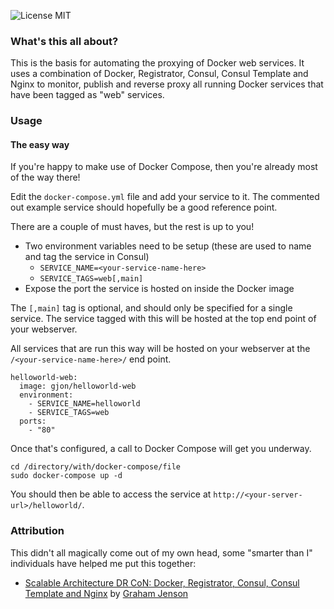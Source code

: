 ![License MIT][1]

### What's this all about?
This is the basis for automating the proxying of Docker web services. It uses a combination of Docker, Registrator, Consul, Consul Template and Nginx to monitor, publish and reverse proxy all running Docker services that have been tagged as "web" services.

### Usage
#### The easy way
If you're happy to make use of Docker Compose, then you're already most of the way there!

Edit the `docker-compose.yml` file and add your service to it. The commented out example service should hopefully be a good reference point.

There are a couple of must haves, but the rest is up to you!

* Two environment variables need to be setup (these are used to name and tag the service in Consul)
  * `SERVICE_NAME=<your-service-name-here>`
  * `SERVICE_TAGS=web[,main]`
* Expose the port the service is hosted on inside the Docker image

The `[,main]` tag is optional, and should only be specified for a single service. The service tagged with this will be hosted at the top end point of your webserver.

All services that are run this way will be hosted on your webserver at the `/<your-service-name-here>/` end point.

```
helloworld-web:
  image: gjon/helloworld-web
  environment:
    - SERVICE_NAME=helloworld
    - SERVICE_TAGS=web
  ports:
    - "80"
```

Once that's configured, a call to Docker Compose will get you underway.

```
cd /directory/with/docker-compose/file
sudo docker-compose up -d
```

You should then be able to access the service at `http://<your-server-url>/helloworld/`.

### Attribution
This didn't all magically come out of my own head, some "smarter than I" individuals have helped me put this together:

* [Scalable Architecture DR CoN: Docker, Registrator, Consul, Consul Template and Nginx][2] by [Graham Jenson][3]

[1]: https://img.shields.io/badge/license-MIT-blue.svg
[2]: http://www.maori.geek.nz/scalable_architecture_dr_con_docker_registrator_consul_nginx/
[3]: http://www.maori.geek.nz/author/graham/